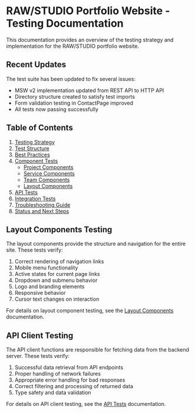 # RAW/STUDIO Portfolio Website - Testing Documentation

This documentation provides an overview of the testing strategy and implementation for the RAW/STUDIO portfolio website.

## Recent Updates

The test suite has been updated to fix several issues:

- MSW v2 implementation updated from REST API to HTTP API
- Directory structure created to satisfy test imports
- Form validation testing in ContactPage improved
- All tests now passing successfully

## Table of Contents

1. [Testing Strategy](./testing-strategy.md)
2. [Test Structure](./test-structure.md)
3. [Best Practices](./best-practices.md)
4. [Component Tests](./components/)
   - [Project Components](./components/project-components.md)
   - [Service Components](./components/service-components.md)
   - [Team Components](./components/team-components.md)
   - [Layout Components](./components/layout-components.md)
5. [API Tests](./api-client-tests.md)
6. [Integration Tests](./integration-tests.md)
7. [Troubleshooting Guide](./troubleshooting.md)
8. [Status and Next Steps](./status-next-steps.md)

## Layout Components Testing

The layout components provide the structure and navigation for the entire site. These tests verify:

1. Correct rendering of navigation links
2. Mobile menu functionality 
3. Active states for current page links
4. Dropdown and submenu behavior
5. Logo and branding elements 
6. Responsive behavior
7. Cursor text changes on interaction

For details on layout component testing, see the [Layout Components](./components/layout-components.md) documentation.

## API Client Testing

The API client functions are responsible for fetching data from the backend server. These tests verify:

1. Successful data retrieval from API endpoints
2. Proper handling of network failures
3. Appropriate error handling for bad responses
4. Correct filtering and processing of returned data
5. Type safety and data validation

For details on API client testing, see the [API Tests](./api-client-tests.md) documentation. 